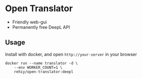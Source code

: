 # Open Translator

- Friendly web-gui
- Permanently free DeepL API

## Usage

Install with docker, and open `http://your-server` in your browser

```shell
docker run --name translator -d \
    --env WORKER_COUNT=1 \
    rehiy/open-translator:deepl
```
